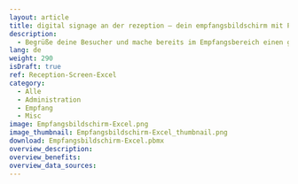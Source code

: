 ```yaml
---
layout: article
title: digital signage an der rezeption ― dein empfangsbildschirm mit Peakbboard
description: 
  - Begrüße deine Besucher und mache bereits im Empfangsbereich einen guten Eindruck mit diesem ansprechenden Template. Oder nutze es, um deinen Gästen Termine und Raumbelegungen auf Displays an der Rezeption anzeigen zu lassen. Die Termine werden hierfür über eine Excel-Datei gepflegt. Einfach Template herunterladen und beeindrucken!
lang: de
weight: 290
isDraft: true
ref: Reception-Screen-Excel
category:
  - Alle
  - Administration
  - Empfang
  - Misc
image: Empfangsbildschirm-Excel.png
image_thumbnail: Empfangsbildschirm-Excel_thumbnail.png
download: Empfangsbildschirm-Excel.pbmx
overview_description:
overview_benefits:
overview_data_sources:
---
```

